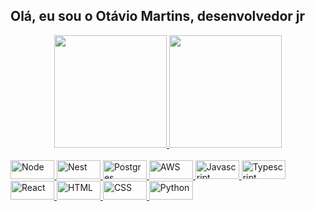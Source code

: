 ## Olá, eu sou o Otávio Martins, desenvolvedor jr

<div align="center" >
  <a href="https://github.com/otaviomartinss">
  <img height="180em" src="https://github-readme-stats.vercel.app/api?username=otaviomartinss&show_icons=true&theme=dracula&include_all_commits=true&count_private=true"/>
  <img height="180em" src="https://github-readme-stats.vercel.app/api/top-langs/?username=otaviomartinss&layout=compact&langs_count=8&theme=dracula"/>
</div>

<div><br>
  <img alt="Node" height="30" width="70" src="https://cdn.jsdelivr.net/gh/devicons/devicon/icons/nodejs/nodejs-plain-wordmark.svg">
  <img alt="Nest" height="30" width="70" src="https://cdn.jsdelivr.net/gh/devicons/devicon/icons/nestjs/nestjs-plain.svg">
  <img alt="Postgres" height="30" width="70" src="https://cdn.jsdelivr.net/gh/devicons/devicon/icons/postgresql/postgresql-plain.svg">
  <img alt="AWS" height="30" width="70" src="https://cdn.jsdelivr.net/gh/devicons/devicon/icons/amazonwebservices/amazonwebservices-original-wordmark.svg">
  <img alt="Javascript" height="30" width="70" src=>
  <img alt="Typescript" height="30" width="70" src=>
  <img alt="React" height="30" width="70" src=>
  <img alt="HTML" height="30" width="70" src=>
  <img alt="CSS" height="30" width="70" src=>
  <img alt="Python" height="30" width="70" src=>
</div>